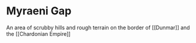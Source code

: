 # Myraeni Gap

An area of scrubby hills and rough terrain on the border of [[Dunmar]] and the [[Chardonian Empire]]

